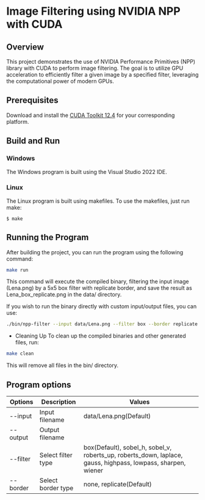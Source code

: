 # Image Filtering using NVIDIA NPP with CUDA

## Overview

This project demonstrates the use of NVIDIA Performance Primitives (NPP) library with CUDA to perform image filtering. The goal is to utilize GPU acceleration to efficiently filter a given image by a specified filter, leveraging the computational power of modern GPUs.

## Prerequisites

Download and install the [CUDA Toolkit 12.4](https://developer.nvidia.com/cuda-downloads) for your corresponding platform.

## Build and Run

### Windows
The Windows program is built using the Visual Studio 2022 IDE.

### Linux
The Linux program is built using makefiles. To use the makefiles, just run make:
```
$ make
```

## Running the Program
After building the project, you can run the program using the following command:

```bash
make run
```

This command will execute the compiled binary, filtering the input image (Lena.png) by a 5x5 box filter with replicate border, and save the result as Lena_box_replicate.png in the data/ directory.

If you wish to run the binary directly with custom input/output files, you can use:

```bash
./bin/npp-filter --input data/Lena.png --filter box --border replicate --output data/Lena_rotated.png
```

- Cleaning Up
To clean up the compiled binaries and other generated files, run:


```bash
make clean
```

This will remove all files in the bin/ directory.

## Program options

| Options | Description | Values |
|--------|-------------|--------|
|\-\-input| Input filename | data/Lena.png(Default) |
|\-\-output| Output filename | |
|\-\-filter| Select filter type | box(Default), sobel_h, sobel_v, roberts_up, roberts_down, laplace, gauss, highpass, lowpass, sharpen, wiener |
|\-\-border| Select border type | none, replicate(Default) |